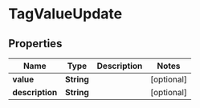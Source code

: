 

# TagValueUpdate


## Properties

| Name | Type | Description | Notes |
|------------ | ------------- | ------------- | -------------|
|**value** | **String** |  |  [optional] |
|**description** | **String** |  |  [optional] |



